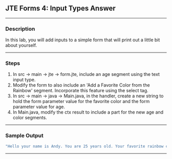 ## JTE Forms 4: Input Types Answer
---
### Description

In this lab, you will add inputs to a simple form that will print out a little bit about yourself.

---
### Steps

 
1. In src -> main -> jte -> form.jte, include an age segment using the text input type.
2. Modify the form to also include an 'Add a Favorite Color from the Rainbow' segment. Incorporate this feature using the select tag.
3. In src -> main -> java -> Main.java, in the handler, create a new string to hold the form parameter value for the favorite color and the form parameter value for age.
4. In Main.java, modify the ctx result to include a part for the new age and color segments.


---
### Sample Output
```Java
"Hello your name is Andy. You are 25 years old. Your favorite rainbow color is violet!"
```
---
